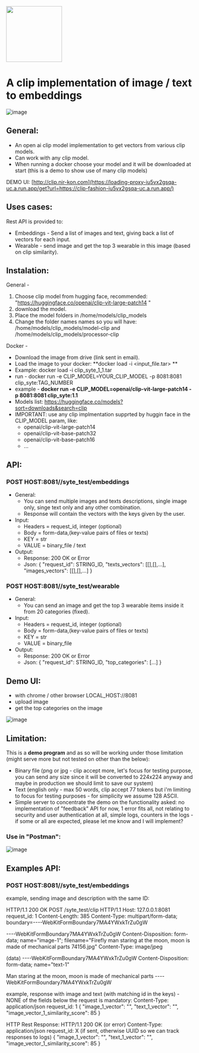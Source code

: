 <img src="https://github.com/konnir/meat_the_end_ex/assets/119952960/80074eb6-cde0-46c2-9a6f-80524d20d8c7" width="150"/>

# A clip implementation of image / text to embeddings 

![image](https://github.com/konnir/open_ai_clip_tests/assets/119952960/94f7f6b4-53b3-4263-a08c-c14bcaac2e05)

## General:
* An open ai clip model implementation to get vectors from various clip models.
* Can work with any clip model.
* When running a docker choose your model and it will be downloaded at start (this is a demo to show use of many clip models)

DEMO UI: 
[http://clip.nir-kon.com](https://loading-proxy-iu5vx2gsqa-uc.a.run.app/get?url=https://clip-fashion-iu5vx2gsqa-uc.a.run.app/)

## Uses cases:
Rest API is provided to:
* Embeddings - Send a list of images and text, giving back a list of vectors for each input.
* Wearable - send image and get the top 3 wearable in this image (based on clip similarity). 

## Instalation:
General - 
1. Choose clip model from hugging face, recommended: "https://huggingface.co/openai/clip-vit-large-patch14 "
2. download the model.
3. Place the model folders in /home/models/clip_models
4. Change the folder names names so you will have: /home/models/clip_models/model-clip and /home/models/clip_models/processor-clip

Docker -
* Download the image from drive (link sent in email).
* Load the image to your docker: **docker load -i <input_file.tar> **
* Example: docker load -i clip_syte_1_1.tar
* run - docker run -e CLIP_MODEL=YOUR_CLIP_MODEL -p 8081:8081 clip_syte:TAG_NUMBER
* example - **docker run -e CLIP_MODEL=openai/clip-vit-large-patch14 -p 8081:8081 clip_syte:1.1**
* Models list: https://huggingface.co/models?sort=downloads&search=clip
* IMPORTANT: use any clip implmentation supprted by huggin face in the CLIP_MODEL param, like:
   * openai/clip-vit-large-patch14
   * openai/clip-vit-base-patch32
   * openai/clip-vit-base-patch16
   * ... 
   
## API:
### POST HOST:8081//syte_test/embeddings
* General:
    * You can send multiple images and texts descriptions, single image only, singe text only and any other combination.
    * Response will contain the vectors with the keys given by the user. 
* Input:
    * Headers = request_id, integer (optional)
    * Body = form-data,(key-value pairs of files or texts)
    * KEY = str
    * VALUE = binary_file / text
* Output:
    * Response: 200 OK or Error
    * Json:
      {
           "request_id": STRING_ID,
           "texts_vectors": [[],[],...],
           "images_vectors": [[],[],...]
      }

### POST HOST:8081//syte_test/wearable
* General:
    * You can send an image and get the top 3 wearable items inside it from 20 categories (fixed).
* Input:
    * Headers = request_id, integer (optional)
    * Body = form-data,(key-value pairs of files or texts)
    * KEY = str
    * VALUE = binary_file
* Output:
    * Response: 200 OK or Error
    * Json:
      {
           "request_id": STRING_ID,
           "top_categories": [...]
      }

## Demo UI:
* with chrome / other browser LOCAL_HOST://8081
* upload image
* get the top categories on the image

![image](https://github.com/konnir/syte_clip/assets/119952960/a562fdd7-4e33-4ea0-a2c9-5ba832b9e131)

## Limitation:
This is a **demo program** and as so will be working under those limitation (might serve more but not tested on other than the below):
* Binary file (png or jpg - clip accept more, let's focus for testing purpose, you can send any size since it will be converted to 224x224 anyway and maybe in production we should limit to save our system)
* Text (english only - max 50 words, clip accept 77 tokens but i'm limiting to focus for testing purposes - for simplicity we assume 128 ASCII.
* Simple server to concentrate the demo on the functionality asked: no implementation of "feedback" API for now, 1 error fits all, not relating to security and user authentication at all, simple logs, counters in the logs - if some or all are expected, please let me know and I will implement? 

### Use in "Postman":

![image](https://github.com/konnir/syte_clip/assets/119952960/d99b4984-02ad-42fe-a76b-f4191007c7a9)


## Examples API:
### POST HOST:8081//syte_test/embeddings
example, sending image and description with the same ID:

HTTP/1.1 200 OK
POST /syte_test/clip HTTP/1.1
Host: 127.0.0.1:8081
request_id: 1
Content-Length: 385
Content-Type: multipart/form-data; boundary=----WebKitFormBoundary7MA4YWxkTrZu0gW

----WebKitFormBoundary7MA4YWxkTrZu0gW
Content-Disposition: form-data; name="image-1"; filename="Firefly man staring at the moon, moon is made of mechanical parts 74156.jpg"
Content-Type: image/jpeg

(data)
----WebKitFormBoundary7MA4YWxkTrZu0gW
Content-Disposition: form-data; name="text-1"

Man staring at the moon, moon is made of mechanical parts
----WebKitFormBoundary7MA4YWxkTrZu0gW

example, response with image and text (with matching id in the keys) - NONE of the fields below the request is mandatory:
Content-Type: application/json
request_id: 1
{
    "image_1_vector": "<Serialized image vector data or a reference to it>",
    "text_1_vector": "<Serialized text vector data or a reference to it>",
    "image_vector_1_similarity_score": 85 
}

HTTP Rest Response:
HTTP/1.1 200 OK (or error)
Content-Type: application/json
request_id: X (if sent, otherwise UUID so we can track responses to logs)
{
    "image_1_vector": "<Serialized image vector data or a reference to it>",
    "text_1_vector": "<Serialized text vector data or a reference to it>",
    "image_vector_1_similarity_score": 85 
}
